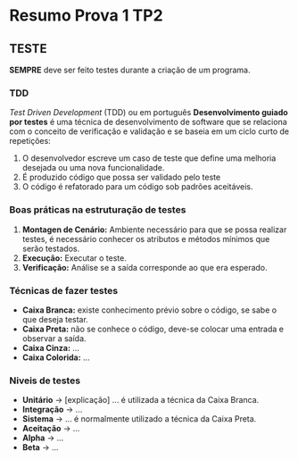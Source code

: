 # Resumo Prova 1 TP2

## TESTE

**SEMPRE** deve ser feito testes durante a criação de um programa.

### TDD

*Test Driven Development* (TDD) ou em português **Desenvolvimento guiado por testes** é uma técnica de desenvolvimento de software que se relaciona com o conceito de verificação e validação e se baseia em um ciclo curto de repetições: 
1. O desenvolvedor escreve um caso de teste que define uma melhoria desejada ou uma nova funcionalidade.
2. É produzido código que possa ser validado pelo teste
3. O código é refatorado para um código sob padrões aceitáveis.

### Boas práticas na estruturação de testes

1. **Montagen de Cenário:** Ambiente necessário para que se possa realizar testes, é necessário conhecer os atributos e métodos mínimos que serão testados.
2. **Execução:** Executar o teste.
3. **Verificação:** Análise se a saída corresponde ao que era esperado.

### Técnicas de fazer testes
- **Caixa Branca:** existe conhecimento prévio sobre o código, se sabe o que deseja testar.
- **Caixa Preta:** não se conhece o código, deve-se colocar uma entrada e observar a saída.
- **Caixa Cinza:** ...
- **Caixa Colorida:** ...

### Niveis de testes
- **Unitário** → [explicação] ... é utilizada a técnica da Caixa Branca.
- **Integração** → ...
- **Sistema** → ... é normalmente utilizado a técnica da Caixa Preta.
- **Aceitação** → ...
- **Alpha** → ...
- **Beta** → ...